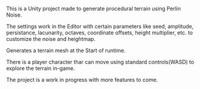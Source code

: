 This is a Unity project made to generate procedural terrain using Perlin Noise.

The settings work in the Editor with certain parameters like seed, amplitude, persistance, lacunarity, octaves, coordinate offsets, height multiplier, etc. to customize the noise and heightmap.

Generates a terrain mesh at the Start of runtime.

There is a player character thar can move using standard controls(WASD) to explore the terrain in-game.

The project is a work in progress with more features to come.
